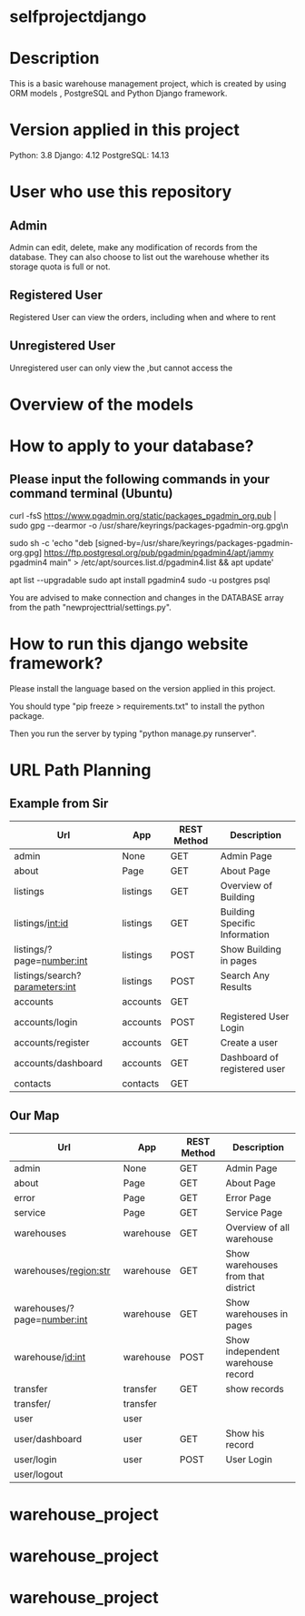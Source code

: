 # selfprojectdjango

# Description
This is a basic warehouse management project, which is created by using ORM models , PostgreSQL and Python Django framework. 


# Version applied in this project
Python: 3.8
Django: 4.12
PostgreSQL: 14.13


# User who use this repository
## Admin
Admin can edit, delete, make any modification of records from the database.
They can also choose to list out the warehouse whether its storage quota is full or not.
## Registered User 
Registered User can view the orders, including when and where to rent
## Unregistered User
Unregistered user can only view the ,but cannot access the 

# Overview of the models

# How to apply to your database?

## Please input the following commands in your command terminal (Ubuntu)
curl -fsS https://www.pgadmin.org/static/packages_pgadmin_org.pub | sudo gpg --dearmor -o /usr/share/keyrings/packages-pgadmin-org.gpg\n

sudo sh -c 'echo "deb [signed-by=/usr/share/keyrings/packages-pgadmin-org.gpg] https://ftp.postgresql.org/pub/pgadmin/pgadmin4/apt/jammy pgadmin4 main" > /etc/apt/sources.list.d/pgadmin4.list && apt update'

apt list --upgradable
sudo apt install pgadmin4
sudo -u postgres psql

You are advised to make connection and changes in the DATABASE array from the path "newprojecttrial/settings.py".

# How to run this django website framework?
Please install the language based on the version applied in this project.

You should type "pip freeze > requirements.txt" to install the python package.

Then you run the server by typing "python manage.py runserver".

# URL Path Planning
## Example from Sir
| Url      | App | REST Method | Description |
| -------- | ---- | ----------- | --- |
| admin    | None   | GET        | Admin Page    |
| about    | Page     | GET        |  About Page  |
| listings |   listings   |    GET         | Overview of Building    |
| listings/<int:id> |  listings    | GET             | Building Specific Information    |
| listings/?page=<number:int> | listings | POST | Show Building in pages
| listings/search?<parameters:int> | listings | POST | Search Any Results
| accounts     | accounts     | GET         |     |
| accounts/login     | accounts     | POST         |  Registered User Login   |
| accounts/register     | accounts     | GET         |  Create a user    |
| accounts/dashboard | accounts     |   GET          | Dashboard of registered user    |
| contacts     |  contacts    | GET         |     |

## Our Map
| Url      | App | REST Method | Description |
| -------- | ---- | ----------- | --- |
| admin    | None   | GET       | Admin Page    |
| about    | Page    | GET        | About Page    |
| error    | Page | GET | Error Page
| service | Page | GET| Service Page
| warehouses | warehouse   |    GET         | Overview of all warehouse    |
| warehouses/<region:str> | warehouse   | GET | Show warehouses from that district |
| warehouses/?page=<number:int> | warehouse | GET | Show warehouses in pages |
| warehouse/<id:int> | warehouse   |    POST         |  Show independent warehouse record  |
| transfer | transfer   |    GET         | show records  |
| transfer/ | transfer |   | |
| user | user | |
| user/dashboard | user | GET | Show his record
| user/login | user |POST | User Login
| user/logout | | |



# warehouse_project
# warehouse_project
# warehouse_project
